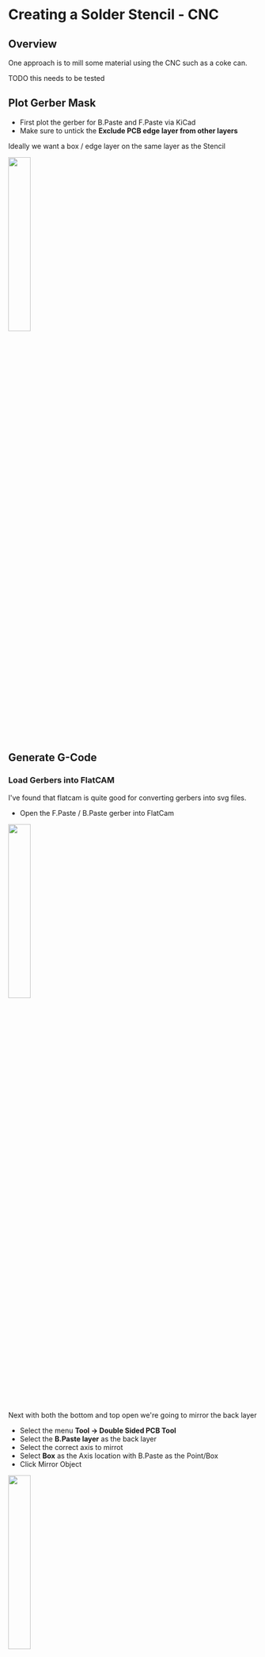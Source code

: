 # Creating a Solder Stencil - CNC

## Overview

One approach is to mill some material using the CNC such as a coke can.

TODO this needs to be tested


## Plot Gerber Mask

  * First plot the gerber for B.Paste and F.Paste via KiCad
  * Make sure to untick the **Exclude PCB edge layer from other layers**

Ideally we want a box / edge layer on the same layer as the Stencil

<a href="../../../images/PCB/Stencil/Stencil-CNC/Stencil1.png"><img src="../../../images/PCB/Stencil/Stencil-CNC/Stencil1.png" height="30%" width="30%" ></a> <br>


## Generate G-Code

### Load Gerbers into FlatCAM

I've found that flatcam is quite good for converting gerbers into svg files.

  * Open the F.Paste / B.Paste gerber into FlatCam

<a href="../../../images/PCB/Stencil/Stencil-Laser/Stencil2.png"><img src="../../../images/PCB/Stencil/Stencil-Laser/Stencil2.png" height="30%" width="30%" ></a> <br>

Next with both the bottom and top open we're going to mirror the back layer

  * Select the menu **Tool -> Double Sided PCB Tool**
  * Select the **B.Paste layer** as the back layer
  * Select the correct axis to mirrot
  * Select **Box** as the Axis location with B.Paste as the Point/Box
  * Click Mirror Object

<a href="../../../images/PCB/Stencil/Stencil-Laser/Stencil3.png"><img src="../../../images/PCB/Stencil/Stencil-Laser/Stencil3.png" height="30%" width="30%" ></a> <br>


### Generate the Geometry

Next we're going to use FlatCAM to generate the Geometry needed for the G-Code

  * Select the layer on the left hand side
  * With the paste layer selected, switch to the Selected Tab on the left
  * Click **Generate Geometry**

The default settings should suffice assuming the mill bit is 0.1mm at it's tip

<a href="../../../images/PCB/Stencil/Stencil-CNC/Stencil4.png"><img src="../../../images/PCB/Stencil/Stencil-CNC/Stencil4.png" height="30%" width="30%" ></a> <br>


### Generating the G-Code

Next under the Project Tab select the newly created geometry layer

<a href="../../../images/PCB/Stencil/Stencil-CNC/Stencil5.png"><img src="../../../images/PCB/Stencil/Stencil-CNC/Stencil5.png" height="30%" width="30%" ></a> <br>

Switch back to the Selected tab and we should now have some options for generating G-Code from it

<a href="../../../images/PCB/Stencil/Stencil-CNC/Stencil6.png"><img src="../../../images/PCB/Stencil/Stencil-CNC/Stencil6.png" height="30%" width="30%" ></a> <br>

TODO check on settings

Click Generate to start the G-Code generation.


### Export the G-Code

Next under the Project Tab select the created G-Code

<a href="../../../images/PCB/Stencil/Stencil-CNC/Stencil7.png"><img src="../../../images/PCB/Stencil/Stencil-CNC/Stencil7.png" height="30%" width="30%" ></a> <br>

Switch back to the Selected Tab and click **Export G-Code**

<a href="../../../images/PCB/Stencil/Stencil-CNC/Stencil8.png"><img src="../../../images/PCB/Stencil/Stencil-CNC/Stencil8.png" height="30%" width="30%" ></a> <br>


## Clean up of stencil

One idea to try and clean out any bits of plastic left over after milling is to use the air compressor

TODO add image


### Addition of Spray Addesive

In order to make the stencil stick to the board, one approach is to use spray on addesive

TODO add image
